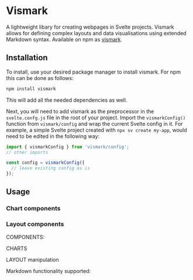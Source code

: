 # Vismark
A lightweight libary for creating webpages in Svelte projects. Vismark allows for defining complex layouts and data visualisations using extended Markdown syntax. Available on npm as [vismark](https://www.npmjs.com/package/vismark).

## Installation
To install, use your desired package manager to install vismark. For npm this can be done as follows:

```bash
npm install vismark
```

This will add all the needed dependencies as well.

Next, you will need to add vismark as the preprocessor in the `svelte.confg.js` file in the root of your project. Import the `vismarkConfig()` function from `vismark/config` and wrap the current Svelte config in it. For example, a simple Svelte project created with `npx sv create my-app`, would need to be edited in the following way:

``` JavaScript
import { vismarkConfig } from 'vismark/config';
// other imports

const config = vismarkConfig({
  // leave existing config as is
});
```

## Usage

### Chart components

### Layout components

COMPONENTS:

CHARTS

LAYOUT manipulation

Markdown functionality supported: